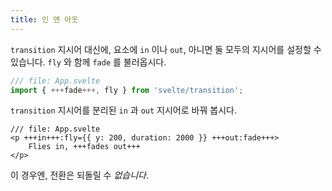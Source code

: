 ```yaml
---
title: 인 앤 아웃
---
```


`transition` 지시어 대신에, 요소에 `in` 이나 `out`, 아니면 둘 모두의 지시어를 설정할 수 있습니다. `fly` 와 함께 `fade` 를 불러옵시다.

```js
/// file: App.svelte
import { +++fade+++, fly } from 'svelte/transition';
```

`transition` 지시어를 분리된 `in` 과 `out` 지시어로 바꿔 봅시다.

```svelte
/// file: App.svelte
<p +++in+++:fly={{ y: 200, duration: 2000 }} +++out:fade+++>
	Flies in, +++fades out+++
</p>
```

이 경우엔, 전환은 되돌릴 수 _없습니다_.

